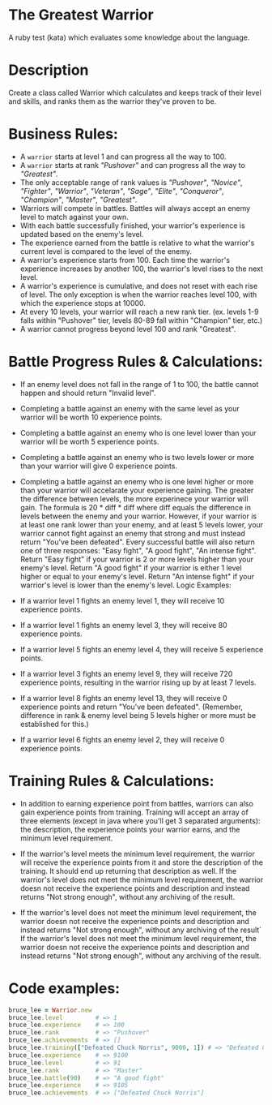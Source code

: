 # The Greatest Warrior
A ruby test (kata) which evaluates some knowledge about the language.

# Description
Create a class called Warrior which calculates and keeps track of their level and skills, and ranks them as the warrior they've proven to be.

# Business Rules:

- A `warrior` starts at level 1 and can progress all the way to 100.
- A `warrior` starts at rank *"Pushover"* and can progress all the way to *"Greatest"*.
- The only acceptable range of rank values is *"Pushover"*, *"Novice"*, *"Fighter"*, *"Warrior"*, *"Veteran"*, *"Sage"*, *"Elite"*, *"Conqueror"*, *"Champion"*, *"Master"*, *"Greatest"*.
- Warriors will compete in battles. Battles will always accept an enemy level to match against your own.
- With each battle successfully finished, your warrior's experience is updated based on the enemy's level.
- The experience earned from the battle is relative to what the warrior's current level is compared to the level of the enemy.
- A warrior's experience starts from 100. Each time the warrior's experience increases by another 100, the warrior's level rises to the next level.
- A warrior's experience is cumulative, and does not reset with each rise of level. The only exception is when the warrior reaches level 100, with which the experience stops at 10000.
- At every 10 levels, your warrior will reach a new rank tier. (ex. levels 1-9 falls within "Pushover" tier, levels 80-89 fall  within "Champion" tier, etc.)
- A warrior cannot progress beyond level 100 and rank "Greatest".

# Battle Progress Rules & Calculations:

- If an enemy level does not fall in the range of 1 to 100, the battle cannot happen and should return "Invalid level".
- Completing a battle against an enemy with the same level as your warrior will be worth 10 experience points.
- Completing a battle against an enemy who is one level lower than your warrior will be worth 5 experience points.
- Completing a battle against an enemy who is two levels lower or more than your warrior will give 0 experience points.
- Completing a battle against an enemy who is one level higher or more than your warrior will accelarate your experience        gaining. The greater the difference between levels, the more experinece your warrior will gain. The formula is 20 * diff * diff where diff equals the difference in levels between the enemy and your warrior.
However, if your warrior is at least one rank lower than your enemy, and at least 5 levels lower, your warrior cannot fight against an enemy that strong and must instead return "You've been defeated".
Every successful battle will also return one of three responses: "Easy fight", "A good fight", "An intense fight". Return "Easy fight" if your warrior is 2 or more levels higher than your enemy's level. Return "A good fight" if your warrior is either 1 level higher or equal to your enemy's level. Return "An intense fight" if your warrior's level is lower than the enemy's level.
Logic Examples:

- If a warrior level 1 fights an enemy level 1, they will receive 10 experience points.
- If a warrior level 1 fights an enemy level 3, they will receive 80 experience points.
- If a warrior level 5 fights an enemy level 4, they will receive 5 experience points.
- If a warrior level 3 fights an enemy level 9, they will receive 720 experience points, resulting in the warrior rising up by at least 7 levels.
- If a warrior level 8 fights an enemy level 13, they will receive 0 experience points and return "You've been defeated". (Remember, difference in rank & enemy level being 5 levels higher or more must be established for this.)
- If a warrior level 6 fights an enemy level 2, they will receive 0 experience points.

# Training Rules & Calculations:

- In addition to earning experience point from battles, warriors can also gain experience points from training.
Training will accept an array of three elements (except in java where you'll get 3 separated arguments): the description, the experience points your warrior earns, and the minimum level requirement.

- If the warrior's level meets the minimum level requirement, the warrior will receive the experience points from it and store the description of the training. It should end up returning that description as well.
If the warrior's level does not meet the minimum level requirement, the warrior doesn not receive the experience points and description and instead returns "Not strong enough", without any archiving of the result.

- If the warrior's level does not meet the minimum level requirement, the warrior doesn not receive the experience points and description and instead returns "Not strong enough", without any archiving of the result`
If the warrior's level does not meet the minimum level requirement, the warrior doesn not receive the experience points and description and instead returns "Not strong enough", without any archiving of the result.


# Code examples:
```ruby
bruce_lee = Warrior.new
bruce_lee.level         # => 1
bruce_lee.experience    # => 100
bruce_lee.rank          # => "Pushover"
bruce_lee.achievements  # => []
bruce_lee.training(["Defeated Chuck Norris", 9000, 1]) # => "Defeated Chuck Norris"
bruce_lee.experience    # => 9100
bruce_lee.level         # => 91
bruce_lee.rank          # => "Master"
bruce_lee.battle(90)    # => "A good fight"
bruce_lee.experience    # => 9105
bruce_lee.achievements  # => ["Defeated Chuck Norris"]
```
